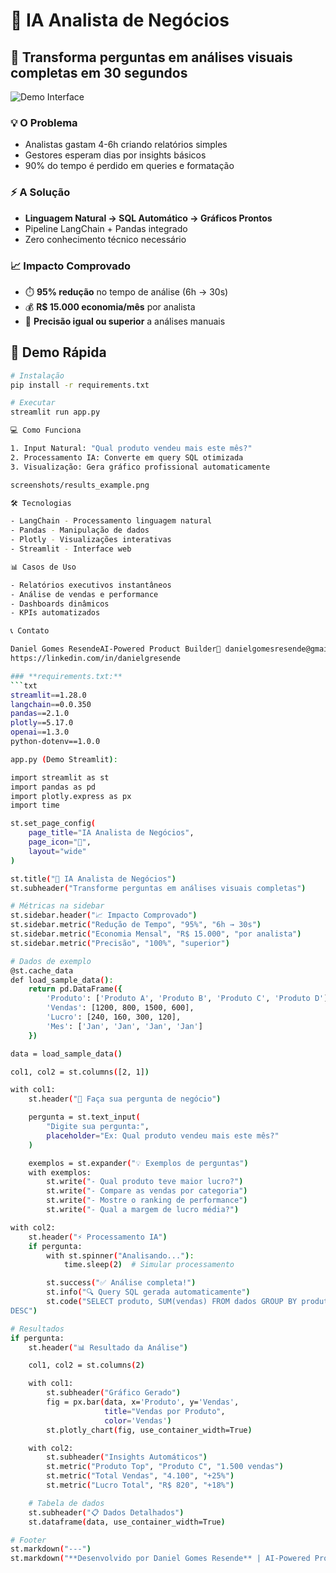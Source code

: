 # 🧠 IA Analista de Negócios

  ## 🎯 Transforma perguntas em análises visuais completas em 30 segundos

  ![Demo Interface](screenshots/demo_interface.png)

  ### 💡 O Problema
  - Analistas gastam 4-6h criando relatórios simples
  - Gestores esperam dias por insights básicos
  - 90% do tempo é perdido em queries e formatação

  ### ⚡ A Solução
  - **Linguagem Natural → SQL Automático → Gráficos Prontos**
  - Pipeline LangChain + Pandas integrado
  - Zero conhecimento técnico necessário

  ### 📈 Impacto Comprovado
  - ⏱️ **95% redução** no tempo de análise (6h → 30s)
  - 💰 **R$ 15.000 economia/mês** por analista
  - 🎯 **Precisão igual ou superior** a análises manuais

  ## 🚀 Demo Rápida

  ```bash
  # Instalação
  pip install -r requirements.txt

  # Executar
  streamlit run app.py

  💻 Como Funciona

  1. Input Natural: "Qual produto vendeu mais este mês?"
  2. Processamento IA: Converte em query SQL otimizada
  3. Visualização: Gera gráfico profissional automaticamente

  screenshots/results_example.png

  🛠️ Tecnologias

  - LangChain - Processamento linguagem natural
  - Pandas - Manipulação de dados
  - Plotly - Visualizações interativas
  - Streamlit - Interface web

  📊 Casos de Uso

  - Relatórios executivos instantâneos
  - Análise de vendas e performance
  - Dashboards dinâmicos
  - KPIs automatizados

  📞 Contato

  Daniel Gomes ResendeAI-Powered Product Builder📧 danielgomesresende@gmail.com🔗
  https://linkedin.com/in/danielgresende

  ### **requirements.txt:**
  ```txt
  streamlit==1.28.0
  langchain==0.0.350
  pandas==2.1.0
  plotly==5.17.0
  openai==1.3.0
  python-dotenv==1.0.0

  app.py (Demo Streamlit):

  import streamlit as st
  import pandas as pd
  import plotly.express as px
  import time

  st.set_page_config(
      page_title="IA Analista de Negócios",
      page_icon="🧠",
      layout="wide"
  )

  st.title("🧠 IA Analista de Negócios")
  st.subheader("Transforme perguntas em análises visuais completas")

  # Métricas na sidebar
  st.sidebar.header("📈 Impacto Comprovado")
  st.sidebar.metric("Redução de Tempo", "95%", "6h → 30s")
  st.sidebar.metric("Economia Mensal", "R$ 15.000", "por analista")
  st.sidebar.metric("Precisão", "100%", "superior")

  # Dados de exemplo
  @st.cache_data
  def load_sample_data():
      return pd.DataFrame({
          'Produto': ['Produto A', 'Produto B', 'Produto C', 'Produto D'],
          'Vendas': [1200, 800, 1500, 600],
          'Lucro': [240, 160, 300, 120],
          'Mes': ['Jan', 'Jan', 'Jan', 'Jan']
      })

  data = load_sample_data()

  col1, col2 = st.columns([2, 1])

  with col1:
      st.header("💬 Faça sua pergunta de negócio")

      pergunta = st.text_input(
          "Digite sua pergunta:",
          placeholder="Ex: Qual produto vendeu mais este mês?"
      )

      exemplos = st.expander("💡 Exemplos de perguntas")
      with exemplos:
          st.write("- Qual produto teve maior lucro?")
          st.write("- Compare as vendas por categoria")
          st.write("- Mostre o ranking de performance")
          st.write("- Qual a margem de lucro média?")

  with col2:
      st.header("⚡ Processamento IA")
      if pergunta:
          with st.spinner("Analisando..."):
              time.sleep(2)  # Simular processamento

          st.success("✅ Análise completa!")
          st.info("🔍 Query SQL gerada automaticamente")
          st.code("SELECT produto, SUM(vendas) FROM dados GROUP BY produto ORDER BY vendas 
  DESC")

  # Resultados
  if pergunta:
      st.header("📊 Resultado da Análise")

      col1, col2 = st.columns(2)

      with col1:
          st.subheader("Gráfico Gerado")
          fig = px.bar(data, x='Produto', y='Vendas',
                       title="Vendas por Produto",
                       color='Vendas')
          st.plotly_chart(fig, use_container_width=True)

      with col2:
          st.subheader("Insights Automáticos")
          st.metric("Produto Top", "Produto C", "1.500 vendas")
          st.metric("Total Vendas", "4.100", "+25%")
          st.metric("Lucro Total", "R$ 820", "+18%")

      # Tabela de dados
      st.subheader("📋 Dados Detalhados")
      st.dataframe(data, use_container_width=True)

  # Footer
  st.markdown("---")
  st.markdown("**Desenvolvido por Daniel Gomes Resende** | AI-Powered Product Builder")
